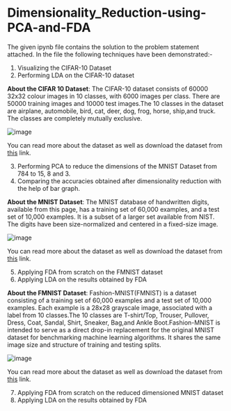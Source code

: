 # Dimensionality_Reduction-using-PCA-and-FDA

The given ipynb file contains the solution to the problem statement attached. In the file the following techniques have been demonstrated:-

1) Visualizing the CIFAR-10 Dataset
2) Performing LDA on the CIFAR-10 dataset

**About the CIFAR 10 Dataset**:  The CIFAR-10 dataset consists of 60000 32x32 colour images in 10 classes, with 6000 images per class. There are 50000 training images and 10000 test images.The 10 classes in the dataset are airplane, automobile, bird, cat, deer, dog, frog, horse, ship,and truck. The classes are completely mutually exclusive.

![image](https://user-images.githubusercontent.com/55259635/185647783-ca2f8a5c-973d-4212-9964-1571d5abf8b8.png)

You can read more about the dataset as well as download the dataset from [this](https://www.cs.toronto.edu/~kriz/cifar.html) link.

3) Performing PCA to reduce the dimensions of the MNIST Dataset from 784 to 15, 8 and 3.
4) Comparing  the accuracies obtained after dimensionality reduction with the help of bar graph.

**About the MNIST Dataset**:  The MNIST database of handwritten digits, available from this page, has a training set of 60,000 examples, and a test set of 10,000 examples. It is a subset of a larger set available from NIST. The digits have been size-normalized and centered in a fixed-size image.

![image](https://user-images.githubusercontent.com/55259635/185647469-ffec745a-88b7-4130-9c18-38bf868568e7.png)

You can read more about the dataset as well as download the dataset from [this](http://yann.lecun.com/exdb/mnist) link.

5) Applying FDA from scratch on the FMNIST dataset
6) Applying LDA on the results obtained by FDA

**About the FMNIST Dataset**:  Fashion-MNIST(FMNIST) is a dataset consisting of a training set of 60,000 examples and a test set of 10,000 examples. Each example is a 28x28 grayscale image, associated with a label from 10 classes.The 10 classes are T-shirt/Top, Trouser, Pullover, Dress, Coat, Sandal, Shirt, Sneaker, Bag,and Ankle Boot.Fashion-MNIST is intended to serve as a direct drop-in replacement for the original MNIST dataset for benchmarking machine learning algorithms. It shares the same image size and structure of training and testing splits.

![image](https://user-images.githubusercontent.com/55259635/185646934-271b46b2-acd8-462a-a45c-fe0cd7e7c6fc.png)

You can read more about the dataset as well as download the dataset from [this](https://github.com/zalandoresearch/fashion-mnist) link.

7) Applying FDA from scratch on the reduced dimensioned MNIST dataset
8) Applying LDA on the results obtained by FDA
